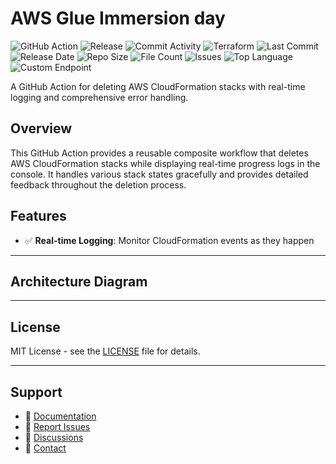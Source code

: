 # AWS Glue Immersion day

![GitHub Action](https://img.shields.io/badge/GitHub-Action-blue?logo=github)&nbsp;![Release](https://github.com/subhamay-bhattacharyya/0204-glue-tf/actions/workflows/release.yaml/badge.svg)&nbsp;![Commit Activity](https://img.shields.io/github/commit-activity/t/subhamay-bhattacharyya/0204-glue-tf)&nbsp;![Terraform](https://img.shields.io/badge/AWS-Terraform-orange?logo=amazonaws)&nbsp;![Last Commit](https://img.shields.io/github/last-commit/subhamay-bhattacharyya/0204-glue-tf)&nbsp;![Release Date](https://img.shields.io/github/release-date/subhamay-bhattacharyya/0204-glue-tf)&nbsp;![Repo Size](https://img.shields.io/github/repo-size/subhamay-bhattacharyya/0204-glue-tf)&nbsp;![File Count](https://img.shields.io/github/directory-file-count/subhamay-bhattacharyya/0204-glue-tf)&nbsp;![Issues](https://img.shields.io/github/issues/subhamay-bhattacharyya/0204-glue-tf)&nbsp;![Top Language](https://img.shields.io/github/languages/top/subhamay-bhattacharyya/0204-glue-tf)&nbsp;![Custom Endpoint](https://img.shields.io/endpoint?url=https://gist.githubusercontent.com/bsubhamay/8e72a74af9ce3ba64f394f027abdf0e8/raw/0204-glue-tf.json?)


A GitHub Action for deleting AWS CloudFormation stacks with real-time logging and comprehensive error handling.

## Overview

This GitHub Action provides a reusable composite workflow that deletes AWS CloudFormation stacks while displaying real-time progress logs in the console. It handles various stack states gracefully and provides detailed feedback throughout the deletion process.

## Features

- ✅ **Real-time Logging**: Monitor CloudFormation events as they happen

---

## Architecture Diagram


---

## License

MIT License - see the [LICENSE](LICENSE) file for details.

---

## Support

- 📖 [Documentation](https://github.com/subhamay-bhattacharyya/0204-glue-tf/wiki)
- 🐛 [Report Issues](https://github.com/subhamay-bhattacharyya/0204-glue-tf/issues)
- 💬 [Discussions](https://github.com/subhamay-bhattacharyya/0204-glue-tf/discussions)
- 📧 [Contact](mailto:support@subhamay.aws@gmail.com)